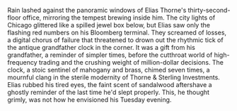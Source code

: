Rain lashed against the panoramic windows of Elias Thorne's thirty-second-floor office, mirroring the tempest brewing inside him.  The city lights of Chicago glittered like a spilled jewel box below, but Elias saw only the flashing red numbers on his Bloomberg terminal.  They screamed of losses, a digital chorus of failure that threatened to drown out the rhythmic tick of the antique grandfather clock in the corner.  It was a gift from his grandfather, a reminder of simpler times, before the cutthroat world of high-frequency trading and the crushing weight of million-dollar decisions.  The clock, a stoic sentinel of mahogany and brass, chimed seven times, a mournful clang in the sterile modernity of Thorne & Sterling Investments.  Elias rubbed his tired eyes, the faint scent of sandalwood aftershave a ghostly reminder of the last time he'd slept properly.  This, he thought grimly, was not how he envisioned his Tuesday evening.
